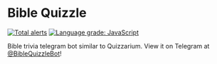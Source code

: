 # Bible Quizzle

[![Total alerts](https://img.shields.io/lgtm/alerts/g/Samleo8/BibleQuizzle.svg?logo=lgtm&logoWidth=18)](https://lgtm.com/projects/g/Samleo8/BibleQuizzle/alerts/)
[![Language grade: JavaScript](https://img.shields.io/lgtm/grade/javascript/g/Samleo8/BibleQuizzle.svg?logo=lgtm&logoWidth=18)](https://lgtm.com/projects/g/Samleo8/BibleQuizzle/context:javascript)

Bible trivia telegram bot similar to Quizzarium. View it on Telegram at [@BibleQuizzleBot](https://t.me/BibleQuizzleBot)!
